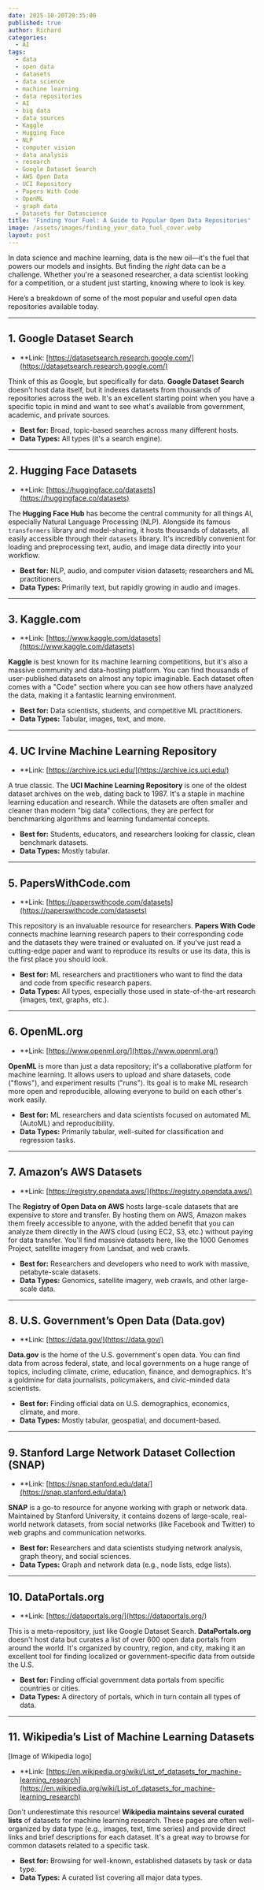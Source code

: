 ```yaml
---
date: 2025-10-20T20:35:00
published: true
author: Richard
categories:
  - AI
tags:
  - data
  - open data
  - datasets
  - data science
  - machine learning
  - data repositories
  - AI
  - big data
  - data sources
  - Kaggle
  - Hugging Face
  - NLP
  - computer vision
  - data analysis
  - research
  - Google Dataset Search
  - AWS Open Data
  - UCI Repository
  - Papers With Code
  - OpenML
  - graph data
  - Datasets for Datascience
title: 'Finding Your Fuel: A Guide to Popular Open Data Repositories'
image: /assets/images/finding_your_data_fuel_cover.webp
layout: post
---
```

In data science and machine learning, data is the new oil—it's the fuel that powers our models and insights. But finding the _right_ data can be a challenge. Whether you're a seasoned researcher, a data scientist looking for a competition, or a student just starting, knowing where to look is key.

Here’s a breakdown of some of the most popular and useful open data repositories available today.

---

## 1. Google Dataset Search

* **Link:&#32;[https://datasetsearch.research.google.com/](https://datasetsearch.research.google.com/)

Think of this as Google, but specifically for data. **Google Dataset Search** doesn't host data itself, but it indexes datasets from thousands of repositories across the web. It's an excellent starting point when you have a specific topic in mind and want to see what's available from government, academic, and private sources.

* **Best for:** Broad, topic-based searches across many different hosts.
* **Data Types:** All types (it's a search engine).

---

## 2. Hugging Face Datasets

* **Link:&#32;[https://huggingface.co/datasets](https://huggingface.co/datasets)

The **Hugging Face Hub** has become the central community for all things AI, especially Natural Language Processing (NLP). Alongside its famous `transformers` library and model-sharing, it hosts thousands of datasets, all easily accessible through their `datasets` library. It's incredibly convenient for loading and preprocessing text, audio, and image data directly into your workflow.

* **Best for:** NLP, audio, and computer vision datasets; researchers and ML practitioners.
* **Data Types:** Primarily text, but rapidly growing in audio and images.

---

## 3. Kaggle.com

* **Link:&#32;[https://www.kaggle.com/datasets](https://www.kaggle.com/datasets)

**Kaggle** is best known for its machine learning competitions, but it's also a massive community and data-hosting platform. You can find thousands of user-published datasets on almost any topic imaginable. Each dataset often comes with a "Code" section where you can see how others have analyzed the data, making it a fantastic learning environment.

* **Best for:** Data scientists, students, and competitive ML practitioners.
* **Data Types:** Tabular, images, text, and more.

---

## 4. UC Irvine Machine Learning Repository

* **Link:&#32;[https://archive.ics.uci.edu/](https://archive.ics.uci.edu/)

A true classic. The **UCI Machine Learning Repository** is one of the oldest dataset archives on the web, dating back to 1987. It's a staple in machine learning education and research. While the datasets are often smaller and cleaner than modern "big data" collections, they are perfect for benchmarking algorithms and learning fundamental concepts.

* **Best for:** Students, educators, and researchers looking for classic, clean benchmark datasets.
* **Data Types:** Mostly tabular.

---

## 5. PapersWithCode.com

* **Link:&#32;[https://paperswithcode.com/datasets](https://paperswithcode.com/datasets)

This repository is an invaluable resource for researchers. **Papers With Code** connects machine learning research papers to their corresponding code and the datasets they were trained or evaluated on. If you've just read a cutting-edge paper and want to reproduce its results or use its data, this is the first place you should look.

* **Best for:** ML researchers and practitioners who want to find the data and code from specific research papers.
* **Data Types:** All types, especially those used in state-of-the-art research (images, text, graphs, etc.).

---

## 6. OpenML.org

* **Link:&#32;[https://www.openml.org/](https://www.openml.org/)

**OpenML** is more than just a data repository; it's a collaborative platform for machine learning. It allows users to upload and share datasets, code ("flows"), and experiment results ("runs"). Its goal is to make ML research more open and reproducible, allowing everyone to build on each other's work easily.

* **Best for:** ML researchers and data scientists focused on automated ML (AutoML) and reproducibility.
* **Data Types:** Primarily tabular, well-suited for classification and regression tasks.

---

## 7. Amazon’s AWS Datasets

* **Link:&#32;[https://registry.opendata.aws/](https://registry.opendata.aws/)

The **Registry of Open Data on AWS** hosts large-scale datasets that are expensive to store and transfer. By hosting them on AWS, Amazon makes them freely accessible to anyone, with the added benefit that you can analyze them directly in the AWS cloud (using EC2, S3, etc.) without paying for data transfer. You'll find massive datasets here, like the 1000 Genomes Project, satellite imagery from Landsat, and web crawls.

* **Best for:** Researchers and developers who need to work with massive, petabyte-scale datasets.
* **Data Types:** Genomics, satellite imagery, web crawls, and other large-scale data.

---

## 8. U.S. Government’s Open Data (Data.gov)

* **Link:&#32;[https://data.gov/](https://data.gov/)

**Data.gov** is the home of the U.S. government's open data. You can find data from across federal, state, and local governments on a huge range of topics, including climate, crime, education, finance, and demographics. It's a goldmine for data journalists, policymakers, and civic-minded data scientists.

* **Best for:** Finding official data on U.S. demographics, economics, climate, and more.
* **Data Types:** Mostly tabular, geospatial, and document-based.

---

## 9. Stanford Large Network Dataset Collection (SNAP)

* **Link:&#32;[https://snap.stanford.edu/data/](https://snap.stanford.edu/data/)

**SNAP** is a go-to resource for anyone working with graph or network data. Maintained by Stanford University, it contains dozens of large-scale, real-world network datasets, from social networks (like Facebook and Twitter) to web graphs and communication networks.

* **Best for:** Researchers and data scientists studying network analysis, graph theory, and social sciences.
* **Data Types:** Graph and network data (e.g., node lists, edge lists).

---

## 10. DataPortals.org

* **Link:&#32;[https://dataportals.org/](https://dataportals.org/)

This is a meta-repository, just like Google Dataset Search. **DataPortals.org** doesn't host data but curates a list of over 600 open data portals from around the world. It's organized by country, region, and city, making it an excellent tool for finding localized or government-specific data from outside the U.S.

* **Best for:** Finding official government data portals from specific countries or cities.
* **Data Types:** A directory of portals, which in turn contain all types of data.

---

## 11. Wikipedia’s List of Machine Learning Datasets

[Image of Wikipedia logo]

* **Link:&#32;[https://en.wikipedia.org/wiki/List_of_datasets_for_machine-learning_research](https://en.wikipedia.org/wiki/List_of_datasets_for_machine-learning_research)

Don't underestimate this resource! **Wikipedia maintains several curated lists** of datasets for machine learning research. These pages are often well-organized by data type (e.g., images, text, time series) and provide direct links and brief descriptions for each dataset. It's a great way to browse for common datasets related to a specific task.

* **Best for:** Browsing for well-known, established datasets by task or data type.
* **Data Types:** A curated list covering all major data types.
